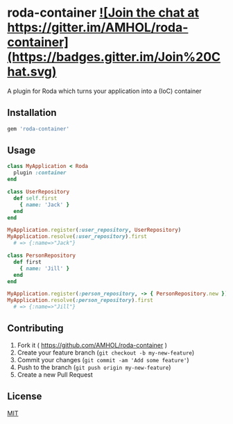 # roda-container <a href="https://gitter.im/AMHOL/roda-container" target="_blank">![Join the chat at https://gitter.im/AMHOL/roda-container](https://badges.gitter.im/Join%20Chat.svg)</a>

A plugin for Roda which turns your application into a (IoC) container

## Installation

```ruby
gem 'roda-container'
```

## Usage

```ruby
class MyApplication < Roda
  plugin :container
end

class UserRepository
  def self.first
    { name: 'Jack' }
  end
end

MyApplication.register(:user_repository, UserRepository)
MyApplication.resolve(:user_repository).first
  # => {:name=>"Jack"}

class PersonRepository
  def first
    { name: 'Jill' }
  end
end

MyApplication.register(:person_repository, -> { PersonRepository.new })
MyApplication.resolve(:person_repository).first
  # => {:name=>"Jill"}
```

## Contributing

1. Fork it ( https://github.com/AMHOL/roda-container )
2. Create your feature branch (`git checkout -b my-new-feature`)
3. Commit your changes (`git commit -am 'Add some feature'`)
4. Push to the branch (`git push origin my-new-feature`)
5. Create a new Pull Request

## License

[MIT](LICENSE.txt)
